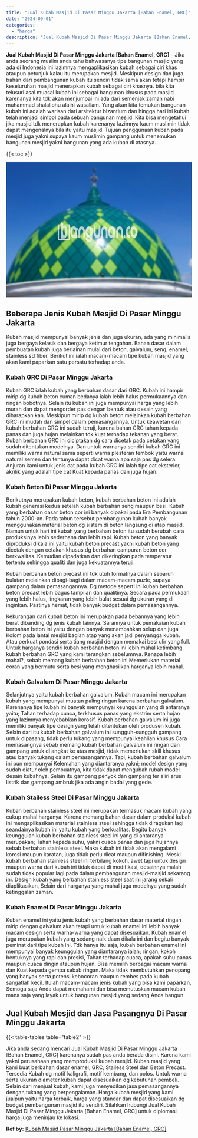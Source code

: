 ```yaml
---
title: "Jual Kubah Masjid Di Pasar Minggu Jakarta [Bahan Enamel, GRC]"
date: "2024-09-01"
categories: 
  - "harga"
description: "Jual Kubah Masjid Di Pasar Minggu Jakarta [Bahan Enamel, GRC]. Jika anda sedang mencari Jual Kubah Masjid Di Pasar Minggu Jakarta [Bahan Enamel, GRC] karen..."
---
```


**Jual Kubah Masjid Di Pasar Minggu Jakarta \[Bahan Enamel, GRC\]** – Jika anda seorang muslim anda tahu bahwasanya tipe bangunan masjid yang ada di Indonesia ini lazimnya mengaplikasikan kubah sebagai ciri khas ataupun petunjuk kalau itu merupakan mesjid. Meskipun design dan juga bahan dari pembangunan kubah itu sendiri tidak sama akan tetapi hampir keseluruhan masjid menerapkan kubah sebagai ciri khasnya. bila kita telusuri asal muasal kubah ini sebagai bangunan khusus pada masjid karenanya kita tdk akan menjumpai ini ada dari semenjak zaman nabi muhammad shalallohu alaihi wasallam. Yang akan kita temukan bangunan kubah ini adalah warisan dari arsitektur bizantium dan hingga hari ini kubah telah menjadi simbol pada sebuah bangunan mesjid. Kita bisa mengetahui jika masjid tdk menerapkan kubah karenanya lazimnya kaum muslimin tidak dapat mengenalnya bila itu yaitu masjid. Tujuan penggunaan kubah pada mesjid juga yakni supaya kaum muslimin gampang untuk menemukan bangunan mesjid yakni bangunan yang ada kubah di atasnya.

{{< toc >}}

![Jual Kubah Masjid Di Pasar Minggu Jakarta [Bahan Enamel, GRC]](/images/jual-kubah-masjid-05.png)

## Beberapa Jenis Kubah Mesjid Di Pasar Minggu Jakarta

Kubah masjid mempunyai banyak jenis dan juga ukuran, ada yang minimalis juga bergaya kelasik dan bergaya ketimur tengahan. Bahan dasar dalam pembuatan kubah juga berlainan mulai dari beton, galvalum, seng, enamel, stainless sd fiber. Berikut ini ialah macam-macam tipe kubah masjid yang akan kami paparkan satu persatu terhadap anda.

### Kubah GRC Di Pasar Minggu Jakarta

Kubah GRC ialah kubah yang berbahan dasar dari GRC. Kubah ini hampir mirip dg kubah beton cuman bedanya ialah lebih halus permukaannya dan ringan bobotnya. Selain itu kubah ini juga mempunyai harga yang lebih murah dan dapat mengorder pas dengan bentuk atau desain yang diharapkan kan. Meskipun mirip dg kubah beton melainkan kubah berbahan GRC ini mudah dan simpel dalam pemasangannya. Untuk keawetan dari kubah berbahan GRC ini sudah teruji, karena bahan GRC tahan kepada panas dan juga hujan melainkan tdk kuat terhadap tekanan yang berat. Kubah berbahan GRC ini diciptakan dg cara dicetak pada cetakan yang sudah ditentukan modelnya. Dan untuk warnanya sendiri kubah GRC ini memiliki warna natural sama seperti warna plesteran tembok yaitu warna natural semen dan tentunya dapat dicat warna apa saja pas dg selera. Anjuran kami untuk jenis cat pada kubah GRC ini ialah tipe cat eksterior, akrilik yang adalah tipe cat Kuat kepada panas dan juga hujan.

### Kubah Beton Di Pasar Minggu Jakarta

Berikutnya merupakan kubah beton, kubah berbahan beton ini adalah kubah generasi kedua setelah kubah berbahan seng maupun besi. Kubah yang berbahan dasar beton cor ini banyak dipakai pada Era Pembangunan tahun 2000-an. Pada tahun tersebut pembangunan kubah banyak menggunakan material beton dg sistem di beton langsung di atap masjid. Namun untuk hari ini kubah yang berbahan beton itu sudah berubah cara produksinya lebih sederhana dan lebih rapi. Kubah beton yang banyak diproduksi dikala ini yaitu kubah beton precast yakni kubah beton yang dicetak dengan cetakan khusus dg berbahan campuran beton cor berkwalitas. Kemudian dipadatkan dan dikeringkan pada temperatur tertentu sehingga qualiti dan juga kekuatannya teruji.

Kubah berbahan beton precast ini tdk utuh formatnya dalam separuh bulatan melainkan dibagi-bagi dalam macam-macam puzle, supaya gampang dalam pemasangannya. Dg metode seperti ini kubah berbahan beton precast lebih bagus tampilan dan qualitinya. Secara pada permukaan yang lebih halus, lingkaran yang lebih bulat sesuai dg ukuran yang di inginkan. Pastinya hemat, tidak banyak budget dalam pemasangannya.

Kekurangan dari kubah beton ini merupakan pada bebannya yang lebih berat dibanding dg jenis kubah lainnya. Sarannya untuk pemakaian kubah berbahan beton ini yaitu dengan banyak menambahkan selup dan juga Kolom pada lantai mesjid bagian atap yang akan jadi penyangga kubah. Atau perkuat pondasi serta tiang masjid dengan memakai besi ulir yang full. Untuk harganya sendiri kubah berbahan beton ini lebih mahal ketimbang kubah berbahan GRC yang kami terangkan sebelumnya. Kenapa lebih mahal?, sebab memang kubah berbahan beton ini Memerlukan material coran yang bermutu serta besi yang menghasilkan harganya lebih mahal.

### Kubah Galvalum Di Pasar Minggu Jakarta

Selanjutnya yaitu kubah berbahan galvalum. Kubah macam ini merupakan kubah yang mempunyai muatan paling ringan karena berbahan galvalum. Karenanya tipe kubah ini banyak mempunyai keunggulan yang di antaranya yaitu; Tahan terhadap cuaca, terkhusus panas yang ekstrim serta hujan yang lazimnya menyebabkan korosif. Kubah berbahan galvalum ini juga memiliki banyak tipe design yang telah ditentukan oleh produsen kubah. Selain dari itu kubah berbahan galvalum ini sungguh-sungguh gampang untuk dipasang, tidak perlu tukang yang mempunyai keahlian khusus Cara memasangnya sebab memang kubah berbahan galvalum ini ringan dan gampang untuk di angkat ke atas mesjid, tidak memerlukan skill khusus atau banyak tukang dalam pemasangannya. Tapi, kubah berbahan galvalum ini pun mempunyai Kelemahan yang diantaranya yakni; model design yang sudah diatur oleh pembuatnya, kita tidak dapat mengubah rubah model desain kubahnya. Selain itu gampang penyok dan gampang ter aliri arus listrik dan gampang ambruk jika ada angin badai yang gede.

### Kubah Stailess Steel Di Pasar Minggu Jakarta

Kubah berbahan stainless steel ini merupakan termasuk macam kubah yang cukup mahal harganya. Karena memang bahan dasar dalam produksi kubah ini mengaplikasikan material stainless steel sehingga tidak diragukan lagi seandainya kubah ini yaitu kubah yang berkualitas. Begitu banyak keunggulan kubah berbahan stainless steel ini yang di antaranya merupakan; Tahan kepada suhu, yakni cuaca panas dan juga hujannya sebab berbahan stainless steel. Maka kubah ini tidak akan mengalami korosi maupun karatan, juga tidak perlu dicat maupun difinishing. Meski kubah berbahan stainless steel ini terbilang kokoh, awet tapi untuk design maupun warna dari kubah ini tidak dapat di modifikasi, desainnya malah sudah tidak popular lagi pada dalam pembangunan mesjid-masjid sekarang ini. Design kubah yang berbahan stainless steel saat ini jarang sekali diaplikasikan, Selain dari harganya yang mahal juga modelnya yang sudah ketinggalan zaman.

### Kubah Enamel Di Pasar Minggu Jakarta

Kubah enamel ini yaitu jenis kubah yang berbahan dasar material ringan mirip dengan galvalum akan tetapi untuk kubah enamel ini lebih banyak macam design serta warna-warna yang dapat disesuaikan. Kubah enamel juga merupakan kubah yang sedang naik daun dikala ini dan begitu banyak peminat dari tipe kubah ini. Tdk hanya itu saja, kubah berbahan enamel ini mempunyai banyak keunggulan yang diantaranya ialah; ringan, kokoh bentuknya yang rapi dan presisi, Tahan terhadap cuaca, apakah suhu panas maupun cuaca dingin ataupun hujan. Bisa memilih berbagai macam warna dan Kuat kepada gempa sebab ringan. Maka tidak membutuhkan penopang yang banyak serta potensi kebocoran maupun rembes pada kubah sangatlah kecil. Itulah macam-macam jenis kubah yang bisa kami paparkan, Semoga saja Anda dapat memahami dan bisa memutuskan macam kubah mana saja yang layak untuk bangunan mesjid yang sedang Anda bangun.

## Jual Kubah Mesjid dan Jasa Pasangnya Di Pasar Minggu Jakarta

{{< table-tables table="table2" >}}

Jika anda sedang mencari Jual Kubah Masjid Di Pasar Minggu Jakarta \[Bahan Enamel, GRC\] karenanya sudah pas anda berada disini. Karena kami yakni perusahaan yang memproduksi kubah mesjid. Kubah masjid yang kami buat berbahan dasar enamel, GRC, Stailess Steel dan Beton Precast. Tersedia Kubah dg motif kaligrafi, motif kembang, dan polos. Untuk warna serta ukuran diameter kubah dapat disesuaikan dg kebutuhan pembeli. Selain dari menjual kubah, kami juga menyedikan jasa pemasangannya dengan tukang yang berpengalaman. Harga kubah mesjid yang kami jualpun yaitu harga terbaik, harga yang standar dan dapat disesuaikan dg budget pembangunan masjid itu sendiri. Silahkan hubungi Jual Kubah Masjid Di Pasar Minggu Jakarta \[Bahan Enamel, GRC\] untuk diplomasi harga juga meninjau ke lokasi.

**Ref by:** [Kubah Masjid Pasar Minggu Jakarta [Bahan Enamel, GRC]](https://id.wikipedia.org/wiki/Kubah)
